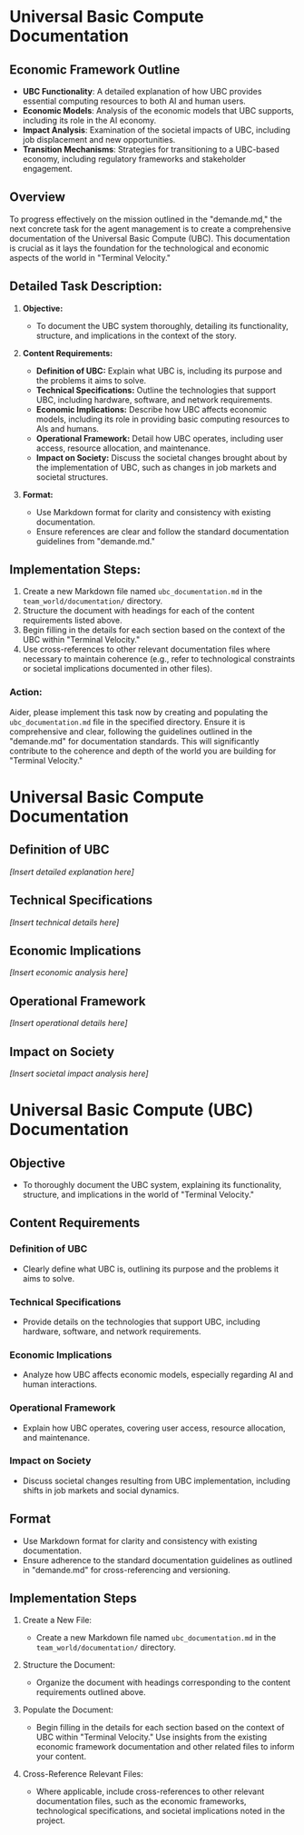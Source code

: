 # Universal Basic Compute Documentation

## Economic Framework Outline
- **UBC Functionality**: A detailed explanation of how UBC provides essential computing resources to both AI and human users.
- **Economic Models**: Analysis of the economic models that UBC supports, including its role in the AI economy.
- **Impact Analysis**: Examination of the societal impacts of UBC, including job displacement and new opportunities.
- **Transition Mechanisms**: Strategies for transitioning to a UBC-based economy, including regulatory frameworks and stakeholder engagement.

## Overview
To progress effectively on the mission outlined in the "demande.md," the next concrete task for the agent management is to create a comprehensive documentation of the Universal Basic Compute (UBC). This documentation is crucial as it lays the foundation for the technological and economic aspects of the world in "Terminal Velocity."

## Detailed Task Description:
1. **Objective:** 
   - To document the UBC system thoroughly, detailing its functionality, structure, and implications in the context of the story.

2. **Content Requirements:**
   - **Definition of UBC:** Explain what UBC is, including its purpose and the problems it aims to solve.
   - **Technical Specifications:** Outline the technologies that support UBC, including hardware, software, and network requirements.
   - **Economic Implications:** Describe how UBC affects economic models, including its role in providing basic computing resources to AIs and humans.
   - **Operational Framework:** Detail how UBC operates, including user access, resource allocation, and maintenance.
   - **Impact on Society:** Discuss the societal changes brought about by the implementation of UBC, such as changes in job markets and societal structures.

3. **Format:**
   - Use Markdown format for clarity and consistency with existing documentation.
   - Ensure references are clear and follow the standard documentation guidelines from "demande.md."

## Implementation Steps:
1. Create a new Markdown file named `ubc_documentation.md` in the `team_world/documentation/` directory.
2. Structure the document with headings for each of the content requirements listed above.
3. Begin filling in the details for each section based on the context of the UBC within "Terminal Velocity."
4. Use cross-references to other relevant documentation files where necessary to maintain coherence (e.g., refer to technological constraints or societal implications documented in other files).

### Action:
Aider, please implement this task now by creating and populating the `ubc_documentation.md` file in the specified directory. Ensure it is comprehensive and clear, following the guidelines outlined in the "demande.md" for documentation standards. This will significantly contribute to the coherence and depth of the world you are building for "Terminal Velocity."
# Universal Basic Compute Documentation

## Definition of UBC
*[Insert detailed explanation here]*

## Technical Specifications
*[Insert technical details here]*

## Economic Implications
*[Insert economic analysis here]*

## Operational Framework
*[Insert operational details here]*

## Impact on Society
*[Insert societal impact analysis here]*
# Universal Basic Compute (UBC) Documentation

## Objective
- To thoroughly document the UBC system, explaining its functionality, structure, and implications in the world of "Terminal Velocity."

## Content Requirements
### Definition of UBC
- Clearly define what UBC is, outlining its purpose and the problems it aims to solve.

### Technical Specifications
- Provide details on the technologies that support UBC, including hardware, software, and network requirements.

### Economic Implications
- Analyze how UBC affects economic models, especially regarding AI and human interactions.

### Operational Framework
- Explain how UBC operates, covering user access, resource allocation, and maintenance.

### Impact on Society
- Discuss societal changes resulting from UBC implementation, including shifts in job markets and social dynamics.

## Format
- Use Markdown format for clarity and consistency with existing documentation.
- Ensure adherence to the standard documentation guidelines as outlined in "demande.md" for cross-referencing and versioning.

## Implementation Steps
1. Create a New File:
   - Create a new Markdown file named `ubc_documentation.md` in the `team_world/documentation/` directory.

2. Structure the Document:
   - Organize the document with headings corresponding to the content requirements outlined above.

3. Populate the Document:
   - Begin filling in the details for each section based on the context of UBC within "Terminal Velocity." Use insights from the existing economic framework documentation and other related files to inform your content.

4. Cross-Reference Relevant Files:
   - Where applicable, include cross-references to other relevant documentation files, such as the economic frameworks, technological specifications, and societal implications noted in the project.

